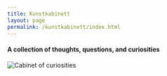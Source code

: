 ```yaml
---
title: Kunstkabinett
layout: page
permalink: /kunstkabinett/index.html
---
```


#### A collection of thoughts, questions, and curiosities

![Cabinet of curiosities](https://commons.wikimedia.org/wiki/File:Frans_Francken_(II),_Kunst-_und_Rarit%C3%A4tenkammer_(1636).jpg)
